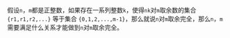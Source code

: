 假设`n`，`m`都是正整数，如果存在一系列整数`k`，使得`nk`对`m`取余数的集合`{r1,r1,r2,...}` 等于集合 `{0,1,2,...,m-1}`，那么就说`n`对`m`取余完全，那么`n`，`m`需要满足什么关系才能做到`n`对`m`取余完全。

